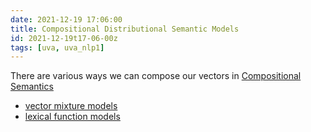 ```yaml
---
date: 2021-12-19 17:06:00
title: Compositional Distributional Semantic Models
id: 2021-12-19t17-06-00z
tags: [uva, uva_nlp1]
---
```


There are various ways we can compose our vectors in
[Compositional Semantics](./2021-12-19t17-00-58z.md)

- [vector mixture models](./2021-12-19t17-12-35z.md)
- [lexical function models](./2021-12-19t17-12-58z.md)
